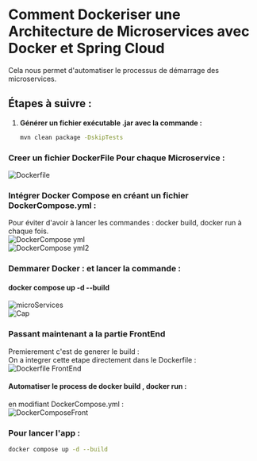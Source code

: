 # Comment Dockeriser une Architecture de Microservices avec Docker et Spring Cloud

Cela nous permet d'automatiser le processus de démarrage des microservices.

## Étapes à suivre :

1. **Générer un fichier exécutable .jar avec la commande :**
   ```bash
   mvn clean package -DskipTests

### Creer un fichier DockerFile Pour chaque Microservice : 
![Dockerfile](https://github.com/Bouchghel/Dockerize-Microservices/assets/93221225/f46ea69a-df55-428f-9544-b9b4470797ac)  

### Intégrer Docker Compose en créant un fichier DockerCompose.yml :
Pour éviter d'avoir à lancer les commandes : docker build, docker run à chaque fois.  
![DockerCompose yml](https://github.com/Bouchghel/Dockerize-Microservices/assets/93221225/4321d8f8-3643-4311-8720-990ca9707e2d)  
![DockerCompose yml2](https://github.com/Bouchghel/Dockerize-Microservices/assets/93221225/8393c476-5588-43f5-b2f0-5f4ca9fce770)

### Demmarer Docker : et lancer la commande : 
#### docker compose up -d --build
![microServices](https://github.com/Bouchghel/Dockerize-Microservices/assets/93221225/1c299dc1-2254-410d-8a32-6d5871ad15eb)  
![Cap](https://github.com/Bouchghel/Dockerize-Microservices/assets/93221225/7fdb4c2e-55a0-46cf-ad80-4e3080a71408)

### Passant maintenant a la partie FrontEnd
Premierement c'est de generer le build :  
On a integrer cette etape directement dans le Dockerfile :  
![Dockerfile FrontEnd](DockerfileAngular.PNG)  

#### Automatiser le process de docker build , docker run  :  
en modifiant DockerCompose.yml :  
![DockerComposeFront](<DockerCompose.yml FrontEnd.PNG>)  

### Pour lancer l'app :  
   ```bash
   docker compose up -d --build



